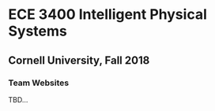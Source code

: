 # ECE 3400 Intelligent Physical Systems

## Cornell University, Fall 2018

### Team Websites

TBD...
